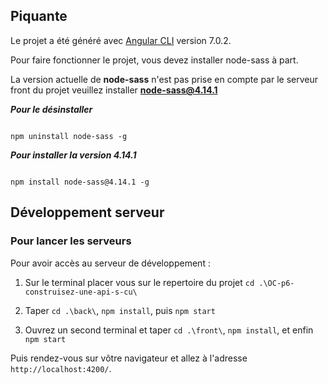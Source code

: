 
  

## Piquante

  

  

Le projet a été généré avec [Angular CLI](https://github.com/angular/angular-cli) version 7.0.2.

  

  

Pour faire fonctionner le projet, vous devez installer node-sass à part.

  
  

La version actuelle de **node-sass** n'est pas prise en compte par le serveur front du projet veuillez installer **node-sass@4.14.1**

  
  
  

***Pour le désinstaller***

  

```shell

npm uninstall node-sass -g

```

  

***Pour installer la version 4.14.1***


```shell

npm install node-sass@4.14.1 -g

```

  

  

## Développement serveur

  

  

### Pour lancer les serveurs

  

  

Pour avoir accès au serveur de développement :

  

1. Sur le terminal placer vous sur le repertoire du projet `cd .\OC-p6-construisez-une-api-s-cu\`

  

2. Taper `cd .\back\`, `npm install`, puis `npm start`

  

3. Ouvrez un second terminal et taper `cd .\front\`, `npm install`, et enfin `npm start`

  

  

Puis rendez-vous sur vôtre navigateur et allez à l'adresse `http://localhost:4200/`.
